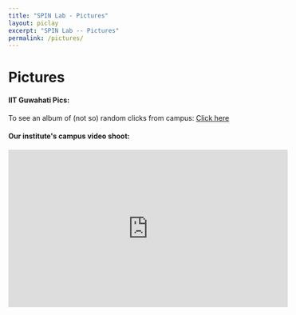 ```yaml
---
title: "SPIN Lab - Pictures"
layout: piclay
excerpt: "SPIN Lab -- Pictures"
permalink: /pictures/
---
```


# Pictures
<!-- Jump to: [Leiden](#leiden), [ETHZ](#ethz), [Cornell](#cornell), [St Andrews](#st-andrews) -->

#### IIT Guwahati Pics:
To see an album of (not so) random clicks from campus: <a href="https://photos.app.goo.gl/BosZd6NwrVUxCVfn9">Click here</a> 

#### Our institute's campus video shoot:
<iframe width="560" height="315" src="https://www.youtube.com/embed/i_c5MjtcBwI" frameborder="0" allowfullscreen></iframe>

<!-- #### Our members albums
Neeraj's: <a href="https://photos.app.goo.gl/dzP2VB7PueUu88317">Click here</a>  -->


<!-- #### Gallery
(Right-click *'view image'* to see a larger image.)
{% assign number_printed = 0 %}
{% for pic in site.data.pictures_Leiden %}

{% assign even_odd = number_printed | modulo: 4 %}

{% if even_odd == 0 %}
<div class="row">
{% endif %}

<div class="col-sm-3 clearfix">
<img src="{{ site.url }}{{ site.baseurl }}/images/picpic/Gallery/{{ pic.image }}" class="img-responsive" width="95%" style="float: left" />
</div>

{% assign number_printed = number_printed | plus: 1 %}

{% if even_odd > 2 %}
</div>
{% endif %}


{% endfor %}

{% assign even_odd = number_printed | modulo: 4 %}
{% if even_odd == 1 %}
</div>
{% endif %}

{% if even_odd == 2 %}
</div>
{% endif %}

{% if even_odd == 3 %}
</div>
{% endif %}

<p> &nbsp; </p>

First advertisement.
<figure>
<img src="{{ site.url }}{{ site.baseurl }}/images/picpic/WebpageLeiden_red.jpg" width="60%" >
</figure>


## ETHZ
From the [group of Andreas Wallraff](http://www.qudev.ethz.ch/).
<figure>
<img src="{{ site.url }}{{ site.baseurl }}/images/picpic/WebpageETH_red.jpg" width="60%">
</figure>

## Cornell
From the [group of Seamus JC Davis](http://davisgroup.lassp.cornell.edu).
<figure>
<img src="{{ site.url }}{{ site.baseurl }}/images/picpic/WebpageCornell_red.jpg" width="60%">
</figure>

## St Andrews
From the [group of Felix Baumberger](http://dqmp.unige.ch/baumberger/) (now at University of Geneva).
<figure>
<img src="{{ site.url }}{{ site.baseurl }}/images/picpic/WebpageSTA_red.jpg" width="60%">
</figure> -->
